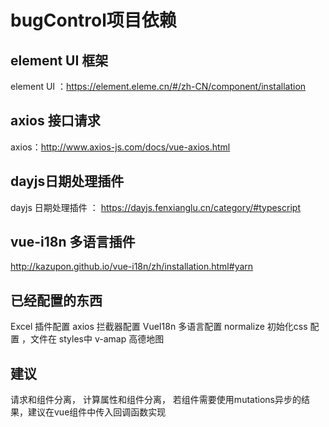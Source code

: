 # bugControl项目依赖

## element UI 框架

element UI ：https://element.eleme.cn/#/zh-CN/component/installation

## axios 接口请求

axios：http://www.axios-js.com/docs/vue-axios.html

## dayjs日期处理插件

dayjs 日期处理插件 ： https://dayjs.fenxianglu.cn/category/#typescript

## vue-i18n 多语言插件

http://kazupon.github.io/vue-i18n/zh/installation.html#yarn

## 已经配置的东西

Excel 插件配置
axios 拦截器配置
VueI18n 多语言配置
normalize 初始化css 配置 ，文件在 styles中
v-amap 高德地图



## 建议
请求和组件分离，
计算属性和组件分离，
若组件需要使用mutations异步的结果，建议在vue组件中传入回调函数实现








